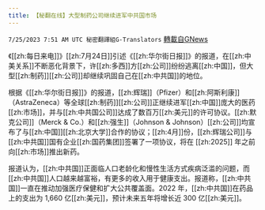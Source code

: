 ```yaml
---
title: 【秘翻在线】大型制药公司继续进军中共国市场
---
```

`7/25/2023 7:51 AM UTC 秘密翻譯組G-Translators` [轉載自GNews](https://gnews.org/articles/1485717)

《[[zh:每日来电]]》[[zh:7月24日]]引述《[[zh:华尔街日报]]》的报道，在[[zh:中美关系]]不断恶化背景下，许[[zh:多西]]方[[zh:公司]]纷纷逃离[[zh:中国]]，但大型[[zh:制药]][[zh:公司]]却继续巩固自己在[[zh:中共国]]的地位。

根据《[[zh:华尔街日报]]》的报道，[[zh:辉瑞]]（Pfizer）和[[zh:阿斯利康]]（AstraZeneca）等全球[[zh:制药]][[zh:公司]]正继续进军[[zh:中国]]庞大的医药[[zh:市场]]，并与[[zh:中共国公司]]达成了数百万[[zh:美元]]的许可协议。[[zh:默克公司]]（Merck & Co.）和[[zh:强生]]（Johnson & Johnson）[[zh:公司]]均宣布了与[[zh:中国]][[zh:北京大学]]合作的协议；[[zh:4月]]份，[[zh:辉瑞公司]]与[[zh:中共国]]国有企业[[zh:国药集团]]签署了一项协议，将在 [[zh:2025]] 年之前向[[zh:市场]]推出新药。

报道认为，[[zh:中共国]]正面临人口老龄化和慢性生活方式疾病泛滥的问题，而[[zh:中共国]]人口越来越富裕，有更多的收入用于健康支出。报道称，[[zh:中共国]]一直在推动加强医疗保健和扩大公共覆盖面。2022 年，[[zh:中共国]]在药品上的支出为 1,660 亿[[zh:美元]]，预计未来五年将增长近 300 亿[[zh:美元]]。
